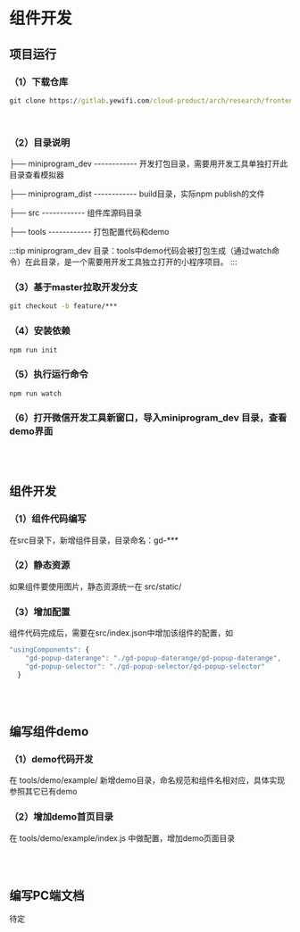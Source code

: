 # 组件开发


## 项目运行

### （1）下载仓库

  
```cmd
git clone https://gitlab.yewifi.com/cloud-product/arch/research/frontend/gd-weui
```

<br/>

### （2）目录说明


├── miniprogram_dev ------------ 开发打包目录，需要用开发工具单独打开此目录查看模拟器

├── miniprogram_dist ------------ build目录，实际npm publish的文件

├── src ------------ 组件库源码目录

├── tools ------------ 打包配置代码和demo


:::tip
miniprogram\_dev 目录：tools中demo代码会被打包生成（通过watch命令）在此目录，是一个需要用开发工具独立打开的小程序项目。
:::


### （3）基于master拉取开发分支

```cmd
git checkout -b feature/***
```

### （4）安装依赖

```cmd
npm run init
```

### （5）执行运行命令

```cmd
npm run watch
```

### （6）打开微信开发工具新窗口，导入miniprogram\_dev 目录，查看demo界面

<br/><br/>

## 组件开发

### （1）组件代码编写

在src目录下，新增组件目录，目录命名：gd-***


### （2）静态资源

如果组件要使用图片，静态资源统一在 src/static/

### （3）增加配置

组件代码完成后，需要在src/index.json中增加该组件的配置，如

```js
"usingComponents": {
    "gd-popup-daterange": "./gd-popup-daterange/gd-popup-daterange",
    "gd-popup-selector": "./gd-popup-selector/gd-popup-selector"
  }

```

<br/><br/>

## 编写组件demo

### （1）demo代码开发

在 tools/demo/example/ 新增demo目录，命名规范和组件名相对应，具体实现参照其它已有demo

### （2）增加demo首页目录

在 tools/demo/example/index.js 中做配置，增加demo页面目录

<br/><br/>

## 编写PC端文档

待定




<FooterGd/>
